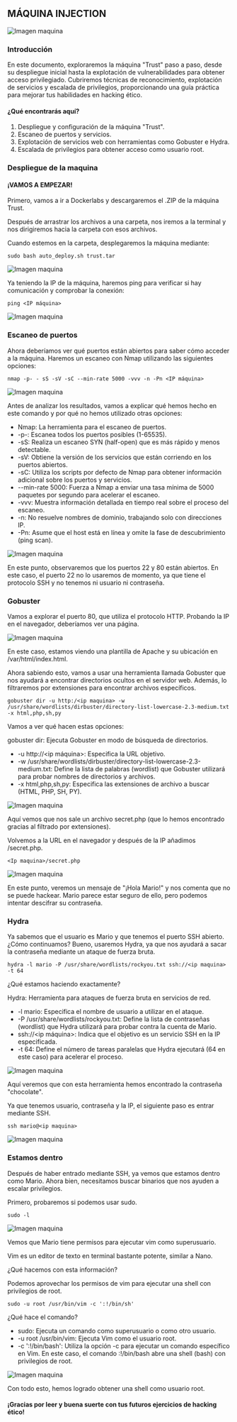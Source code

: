 ## MÁQUINA INJECTION

![Imagen maquina](imagenes/maquina_trust.png)

### Introducción

En este documento, exploraremos la máquina "Trust" paso a paso, desde su despliegue inicial hasta la explotación de vulnerabilidades para obtener acceso privilegiado. Cubriremos técnicas de reconocimiento, explotación de servicios y escalada de privilegios, proporcionando una guía práctica para mejorar tus habilidades en hacking ético.

#### ¿Qué encontrarás aquí?

1. Despliegue y configuración de la máquina "Trust".
2. Escaneo de puertos y servicios.
3. Explotación de servicios web con herramientas como Gobuster e Hydra.
4. Escalada de privilegios para obtener acceso como usuario root.

### Despliegue de la maquina

#### ¡VAMOS A EMPEZAR!

Primero, vamos a ir a Dockerlabs y descargaremos el .ZIP de la máquina Trust.

Después de arrastrar los archivos a una carpeta, nos iremos a la terminal y nos dirigiremos hacia la carpeta con esos archivos.

Cuando estemos en la carpeta, desplegaremos la máquina mediante:

```
sudo bash auto_deploy.sh trust.tar
```

![Imagen maquina](imagenes/despliegue_trust.png)

Ya teniendo la IP de la máquina, haremos ping para verificar si hay comunicación y comprobar la conexión:

```
ping <IP máquina>
```

![Imagen maquina](imagenes/ping_trust.png)

### Escaneo de puertos 

Ahora deberíamos ver qué puertos están abiertos para saber cómo acceder a la máquina. Haremos un escaneo con Nmap utilizando las siguientes opciones:

```
nmap -p- - sS -sV -sC --min-rate 5000 -vvv -n -Pn <IP máquina>
```

![Imagen maquina](imagenes/nmap_trust.png)

Antes de analizar los resultados, vamos a explicar qué hemos hecho en este comando y por qué no hemos utilizado otras opciones:

- Nmap: La herramienta para el escaneo de puertos.
- -p-: Escanea todos los puertos posibles (1-65535).
- -sS: Realiza un escaneo SYN (half-open) que es más rápido y menos detectable.
- -sV: Obtiene la versión de los servicios que están corriendo en los puertos abiertos.
- -sC: Utiliza los scripts por defecto de Nmap para obtener información adicional sobre los puertos y servicios.
- --min-rate 5000: Fuerza a Nmap a enviar una tasa mínima de 5000 paquetes por segundo para acelerar el escaneo.
- -vvv: Muestra información detallada en tiempo real sobre el proceso del escaneo.
- -n: No resuelve nombres de dominio, trabajando solo con direcciones IP.
- -Pn: Asume que el host está en línea y omite la fase de descubrimiento (ping scan).

![Imagen maquina](imagenes/nmap2_trust.png)

En este punto, observaremos que los puertos 22 y 80 están abiertos. En este caso, el puerto 22 no lo usaremos de momento, ya que tiene el protocolo SSH y no tenemos ni usuario ni contraseña.

### Gobuster

Vamos a explorar el puerto 80, que utiliza el protocolo HTTP. Probando la IP en el navegador, deberíamos ver una página.

![Imagen maquina](imagenes/apache_trust.png)

En este caso, estamos viendo una plantilla de Apache y su ubicación en /var/html/index.html.

Ahora sabiendo esto, vamos a usar una herramienta llamada Gobuster que nos ayudará a encontrar directorios ocultos en el servidor web. Además, lo filtraremos por extensiones para encontrar archivos específicos.

```
gobuster dir -u http:/<ip maquina> -w /usr/share/wordlists/dirbuster/directory-list-lowercase-2.3-medium.txt -x html,php,sh,py
```

Vamos a ver qué hacen estas opciones:

gobuster dir: Ejecuta Gobuster en modo de búsqueda de directorios.
- -u http://<ip máquina>: Especifica la URL objetivo.
- -w /usr/share/wordlists/dirbuster/directory-list-lowercase-2.3-medium.txt: Define la lista de palabras (wordlist) que Gobuster utilizará para probar nombres de directorios y archivos.
- -x html,php,sh,py: Especifica las extensiones de archivo a buscar (HTML, PHP, SH, PY).

![Imagen maquina](imagenes/gobuster_trust.png)

Aquí vemos que nos sale un archivo secret.php (que lo hemos encontrado gracias al filtrado por extensiones).

Volvemos a la URL en el navegador y después de la IP añadimos /secret.php.

```
<Ip maquina>/secret.php
```
![Imagen maquina](imagenes/mario_trust.png)

En este punto, veremos un mensaje de "¡Hola Mario!" y nos comenta que no se puede hackear. Mario parece estar seguro de ello, pero podemos intentar descifrar su contraseña.

### Hydra

Ya sabemos que el usuario es Mario y que tenemos el puerto SSH abierto. ¿Cómo continuamos? Bueno, usaremos Hydra, ya que nos ayudará a sacar la contraseña mediante un ataque de fuerza bruta.

```
hydra -l mario -P /usr/share/wordlists/rockyou.txt ssh://<ip maquina> -t 64
```
¿Qué estamos haciendo exactamente?

Hydra: Herramienta para ataques de fuerza bruta en servicios de red.
- -l mario: Especifica el nombre de usuario a utilizar en el ataque.
- -P /usr/share/wordlists/rockyou.txt: Define la lista de contraseñas (wordlist) que Hydra utilizará para probar contra la cuenta de Mario.
- ssh://<ip máquina>: Indica que el objetivo es un servicio SSH en la IP especificada.
- -t 64: Define el número de tareas paralelas que Hydra ejecutará (64 en este caso) para acelerar el proceso.

![Imagen maquina](imagenes/hydra_trust.png)

Aquí veremos que con esta herramienta hemos encontrado la contraseña "chocolate".

Ya que tenemos usuario, contraseña y la IP, el siguiente paso es entrar mediante SSH.

```
ssh mario@<ip maquina>
```

![Imagen maquina](imagenes/ssh_trust.png)

### Estamos dentro

Después de haber entrado mediante SSH, ya vemos que estamos dentro como Mario. Ahora bien, necesitamos buscar binarios que nos ayuden a escalar privilegios.

Primero, probaremos si podemos usar sudo.

```
sudo -l
```

![Imagen maquina](imagenes/sudoers_trust.png)

Vemos que Mario tiene permisos para ejecutar vim como superusuario.

Vim es un editor de texto en terminal bastante potente, similar a Nano.

¿Qué hacemos con esta información?

Podemos aprovechar los permisos de vim para ejecutar una shell con privilegios de root.

```
sudo -u root /usr/bin/vim -c ':!/bin/sh'
```

¿Qué hace el comando?

- sudo: Ejecuta un comando como superusuario o como otro usuario.
- -u root /usr/bin/vim: Ejecuta Vim como el usuario root.
- -c ':!/bin/bash': Utiliza la opción -c para ejecutar un comando específico en Vim. En este caso, el comando :!/bin/bash abre una shell (bash) con privilegios de root.

![Imagen maquina](imagenes/vim_trust.png)

Con todo esto, hemos logrado obtener una shell como usuario root.

#### ¡Gracias por leer y buena suerte con tus futuros ejercicios de hacking ético!

